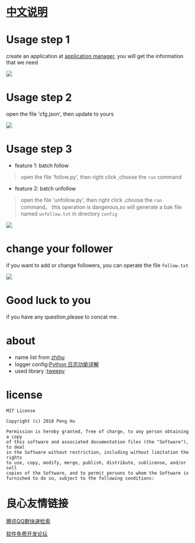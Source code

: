 # [中文说明](screen/README_cn.md)
# Usage step 1
create an application at [application manager](https://apps.twitter.com/app/new), you will get the information that we need

![](screen/key.png)

# Usage step 2
open the file 'cfg.json', then update to yours

![](screen/config.png)

# Usage step 3
- feature 1: batch follow
> open the file 'follow.py', then right click ,choose the `run` command
- feature 2: batch unfollow
> open the file 'unfollow.py', then right click ,choose the `run` command。 this operation is dangerous,so will generate a bak file named `unfollow.txt` in directory `config`

![](screen/run.png)

# change your follower
if you want to add or change followers, you can operate the file `follow.txt`

![](screen/followers.png)

# Good luck to you

if you have any question,please to concat me.

# about
- name list from [zhihu](https://www.zhihu.com/question/26499017)
- logger config:[Python 日志功能详解](https://blog.igevin.info/posts/python-log/)
- used library :[tweepy](http://docs.tweepy.org/en/latest/getting_started.html)

# license
```
MIT License

Copyright (c) 2018 Peng Hu

Permission is hereby granted, free of charge, to any person obtaining a copy
of this software and associated documentation files (the "Software"), to deal
in the Software without restriction, including without limitation the rights
to use, copy, modify, merge, publish, distribute, sublicense, and/or sell
copies of the Software, and to permit persons to whom the Software is
furnished to do so, subject to the following conditions:
```

 # 良心友情链接

[腾讯QQ群快速检索](http://u.720life.cn/s/8cf73f7c)

[软件免费开发论坛](http://u.720life.cn/s/bbb01dc0)